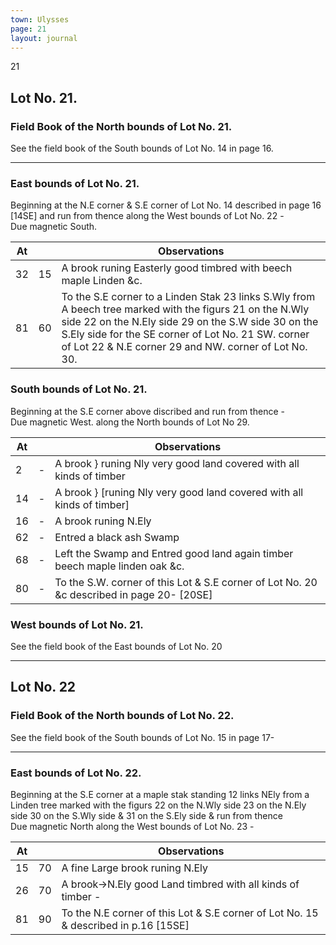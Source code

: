 ```yaml
---
town: Ulysses
page: 21
layout: journal
---
```


21

## Lot No. 21.

### Field Book of the North bounds of Lot No. 21.

See the field book of the South bounds of Lot No. 14 in page 16.

---

### East bounds of Lot No. 21.

Beginning at the N.E corner & S.E corner of Lot No. 14 described in page 16 [14SE] and run from thence along the West bounds of Lot No. 22 - \
Due magnetic South.

| At |    | Observations |
| -- | -- | ------------ |
| 32 | 15 | A brook runing Easterly good timbred with beech maple Linden &c.
| 81 | 60 | To the S.E corner to a Linden Stak 23 links S.Wly from A beech tree marked with the figurs 21 on the N.Wly side 22 on the N.Ely side 29 on the S.W side 30 on the S.Ely side for the SE corner of Lot No. 21 SW. corner of Lot 22 & N.E corner 29 and NW. corner of Lot No. 30.

### South bounds of Lot No. 21.

Beginning at the S.E corner above discribed and run from thence - \
Due magnetic West. along the North bounds of Lot No 29.

| At |    | Observations |
| -- | -- | ------------ |
|  2 | - | A brook } runing Nly very good land covered with all kinds of timber
| 14 | - | A brook } [runing Nly very good land covered with all kinds of timber]
| 16 | - | A brook runing N.Ely
| 62 | - | Entred a black ash Swamp
| 68 | - | Left the Swamp and Entred good land again timber beech maple linden oak &c.
| 80 | - | To the S.W. corner of this Lot & S.E corner of Lot No. 20 &c described in page 20- [20SE]

### West bounds of Lot No. 21.

See the field book of the East bounds of Lot No. 20

---

## Lot No. 22

### Field Book of the North bounds of Lot No. 22.

See the field book of the South bounds of Lot No. 15 in page 17-

---

### East bounds of Lot No. 22.

Beginning at the S.E corner at a maple stak standing 12 links NEly from a Linden tree marked with the figurs 22 on the N.Wly side 23 on the N.Ely side 30 on the S.Wly side & 31 on the S.Ely side & run from thence \
Due magnetic North along the West bounds of Lot No. 23 - 

| At |    | Observations |
| -- | -- | ------------ |
| 15 | 70 | A fine Large brook runing N.Ely
| 26 | 70 | A brook→N.Ely good Land timbred with all kinds of timber -
| 81 | 90 | To the N.E corner of this Lot & S.E corner of Lot No. 15 & described in p.16 [15SE]
